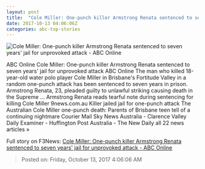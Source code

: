 ```yaml
---
layout: post
title:  "Cole Miller: One-punch killer Armstrong Renata sentenced to seven years' jail for unprovoked attack - ABC Online"
date: 2017-10-13 04:06:06Z
categories: abc-top-stories
---
```


![Cole Miller: One-punch killer Armstrong Renata sentenced to seven years' jail for unprovoked attack - ABC Online](http://www.abc.net.au/news/image/7065960-1x1-700x700.jpg)

ABC Online Cole Miller: One-punch killer Armstrong Renata sentenced to seven years' jail for unprovoked attack ABC Online The man who killed 18-year-old water polo player Cole Miller in Brisbane's Fortitude Valley in a random one-punch attack has been sentenced to seven years in prison. Armstrong Renata, 23, pleaded guilty to unlawful striking causing death in the Supreme ... Armstrong Renata reads tearful note during sentencing for killing Cole Miller 9news.com.au Killer jailed jail for one-punch attack The Australian Cole Miller one-punch death: Parents of Brisbane teen tell of a continuing nightmare Courier Mail Sky News Australia - Clarence Valley Daily Examiner - Huffington Post Australia - The New Daily all 22 news articles »


Full story on F3News: [Cole Miller: One-punch killer Armstrong Renata sentenced to seven years' jail for unprovoked attack - ABC Online](http://www.f3nws.com/n/UvQM3D)

> Posted on: Friday, October 13, 2017 4:06:06 AM
